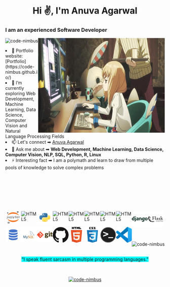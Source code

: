 <h1 align="center">Hi ✌, I'm Anuva Agarwal</h1>
<h3 align="left">I am an experienced Software Developer</h3>

<img align="right" alt="GIF" src="https://github.com/code-nimbus/code-nimbus/blob/main/codegirl.gif" width="400px" height="300px"/>
<p align="left"> <img src="https://komarev.com/ghpvc/?username=code-nimbus" alt="code-nimbus" /> </p>

<li align="left"> 🎯 Portfolio website: [Portfolio](https://code-nimbus.github.io/)</b></li>

<li align="left"> 🔭 I’m currently exploring Web Development, Machine Learning, Data Science, Computer Vision and Natural Language Processing Fields</a></li>

<li align="left"> 📫 Let's connect ➡︎ <a href="https://www.linkedin.com/in/agarwalanuva/">Anuva Agarwal</a></li>

<li align="left"> 💬 Ask me about ➡︎ <b> Web Development, Machine Learning, Data Science, Computer Vision, NLP, SQL, Python, R, Linux </b></li>

<li align="left"> ⚡ Interesting fact ➡︎ I am a polymath and learn to draw from multiple pools of knowledge to solve complex problems</li><br/><br/>

<br><br/>
<p align="left">
 <br><br/>
 
<img align="left" alt="HTML5" width="50px" src="https://raw.githubusercontent.com/github/explore/80688e429a7d4ef2fca1e82350fe8e3517d3494d/topics/jupyter-notebook/jupyter-notebook.png " alt="jupyter-notebook" width="40" height="40"/>
<img align="left" alt="HTML5" width="50px" src="https://www.freepnglogos.com/uploads/logo-mysql-png/logo-mysql-mysql-logo-png-images-are-download-crazypng-21.png" alt="MySQL" width="40" height="40"/>
<img align="left" alt="HTML5" width="50px" src="https://raw.githubusercontent.com/github/explore/80688e429a7d4ef2fca1e82350fe8e3517d3494d/topics/python/python.png" alt="Python" width="40" height="40"/>
 <img align="left" alt="HTML5" width="50px" src="https://img.shields.io/badge/TensorFlow-FF6F00?style=for-the-badge&logo=tensorflow&logoColor=white" alt="TensorFlow" width="40" height="40"/>
 <img align="left" alt="HTML5" width="50px" src="https://img.shields.io/badge/conda-342B029.svg?&style=for-the-badge&logo=anaconda&logoColor=white" alt="Conda" width="40" height="40"/>
 <img align="left" alt="HTML5" width="50px" src="https://img.shields.io/badge/OpenCV-27338e?style=for-the-badge&logo=OpenCV&logoColor=white" alt="OpenCV" width="40" height="40"/>
 <img align="left" alt="HTML5" width="50px" src="https://img.shields.io/badge/R-276DC3?style=for-the-badge&logo=r&logoColor=white" alt="R" width="40" height="40"/>
 <img align="left" alt="HTML5" width="50px" src="https://img.shields.io/badge/C%2B%2B-00599C?style=for-the-badge&logo=c%2B%2B&logoColor=white" alt="C++" width="40" height="40"/>
 <img align="left" alt="HTML5" width="50px" src="https://raw.githubusercontent.com/github/explore/80688e429a7d4ef2fca1e82350fe8e3517d3494d/topics/django/django.png" />
<img align="left" alt="HTML5" width="50px" src="https://raw.githubusercontent.com/github/explore/80688e429a7d4ef2fca1e82350fe8e3517d3494d/topics/flask/flask.png" />
<img align="left" alt="SQL" width="50px" src="https://raw.githubusercontent.com/github/explore/80688e429a7d4ef2fca1e82350fe8e3517d3494d/topics/sql/sql.png" />
<img align="left" alt="MySQL" width="50px" src="https://raw.githubusercontent.com/github/explore/80688e429a7d4ef2fca1e82350fe8e3517d3494d/topics/mysql/mysql.png" />
<img align="left" alt="Git" width="50px" src="https://raw.githubusercontent.com/github/explore/80688e429a7d4ef2fca1e82350fe8e3517d3494d/topics/git/git.png" />
<img align="left" alt="GitHub" width="50px" src="https://raw.githubusercontent.com/github/explore/78df643247d429f6cc873026c0622819ad797942/topics/github/github.png"/>
<img align="left" alt="HTML5" width="50px" src="https://raw.githubusercontent.com/github/explore/80688e429a7d4ef2fca1e82350fe8e3517d3494d/topics/html/html.png" />
<img align="left" alt="CSS3" width="50px" src="https://raw.githubusercontent.com/github/explore/80688e429a7d4ef2fca1e82350fe8e3517d3494d/topics/css/css.png" />
<img align="left" alt="HTML5" width="50px" src="https://raw.githubusercontent.com/github/explore/80688e429a7d4ef2fca1e82350fe8e3517d3494d/topics/terminal/terminal.png" />
<img align="left" alt="Visual Studio Code" width="50px" src="https://raw.githubusercontent.com/github/explore/80688e429a7d4ef2fca1e82350fe8e3517d3494d/topics/visual-studio-code/visual-studio-code.png" />

</p>
<br><br/>
<p align="center">
<br/><br/>
<img src="https://github-readme-stats.vercel.app/api?username=code-nimbus&theme=blue-green&show_icons=true" alt="code-nimbus" />
</p>

<p align="center">
<br/>
<span style="background-color: #00FFFF">"I speak fluent sarcasm in multiple programming languages."</span>
</p>

<br/>
<p align="center">
<a href="https://www.linkedin.com/in/agarwalanuva" target="blank"><img align="center" src="https://cdn.jsdelivr.net/npm/simple-icons@3.0.1/icons/linkedin.svg" alt="code-nimbus" height="20" width="20" /></a>



